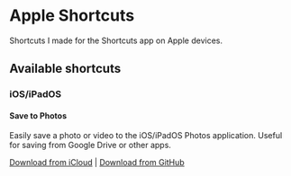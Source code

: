 # Apple Shortcuts
Shortcuts I made for the Shortcuts app on Apple devices.

## Available shortcuts
### iOS/iPadOS
#### Save to Photos
Easily save a photo or video to the iOS/iPadOS Photos application. Useful for saving from Google Drive or other apps.

[Download from iCloud](https://www.icloud.com/shortcuts/e500f0b52a9247789ca360c93919b0b4) | [Download from GitHub](https://github.com/infinitepower18/AppleShortcuts/raw/main/iOS/Save%20to%20Photos.shortcut)
